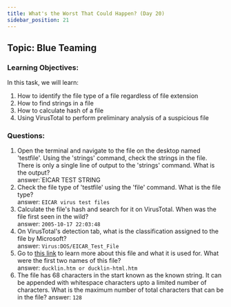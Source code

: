 ```yaml
---
title: What's the Worst That Could Happen? (Day 20)
sidebar_position: 21
---
```

## Topic: Blue Teaming
### Learning Objectives:

In this task, we will learn:
1.  How to identify the file type of a file regardless of file extension
2.  How to find strings in a file
3.  How to calculate hash of a file
4.  Using VirusTotal to perform preliminary analysis of a suspicious file
### Questions:
1. Open the terminal and navigate to the file on the desktop named 'testfile'. Using the 'strings' command, check the strings in the file. There is only a single line of output to the 'strings' command. What is the output?  
answer:`EICAR TEST STRING  
2. Check the file type of 'testfile' using the 'file' command. What is the file type?  
answer: `EICAR virus test files`   
3. Calculate the file's hash and search for it on VirusTotal. When was the file first seen in the wild?  
answer: `2005-10-17 22:03:48`   
4. On VirusTotal's detection tab, what is the classification assigned to the file by Microsoft?   
answer: `Virus:DOS/EICAR_Test_File`   
5. Go to [this link](https://www.eicar.org/?page_id=3950) to learn more about this file and what it is used for. What were the first two names of this file?  
answer: `ducklin.htm or ducklin-html.htm`   
6. The file has 68 characters in the start known as the known string. It can be appended with whitespace characters upto a limited number of characters. What is the maximum number of total characters that can be in the file?
answer: `128`   